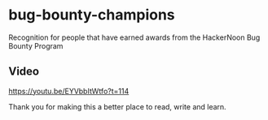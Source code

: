 # bug-bounty-champions
Recognition for people that have earned awards from the HackerNoon Bug Bounty Program

## Video
https://youtu.be/EYVbbItWtfo?t=114

Thank you for making this a better place to read, write and learn. 
